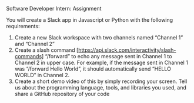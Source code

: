 Software Developer Intern: Assignment

You will create a Slack app in Javascript or Python with the following requirements:
1. Create a new Slack workspace with two channels named “Channel 1” and “Channel 2”
2. Create a slash command [https://api.slack.com/interactivity/slash-commands] “/forward”
to echo any message sent in Channel 1 to Channel 2 in upper case. For example, if the
message sent in Channel 1 was “/forward Hello World”, it should automatically send
“HELLO WORLD” in Channel 2.
3. Create a short demo video of this by simply recording your screen. Tell us about the
programming language, tools, and libraries you used, and share a GitHub repository of
your code
